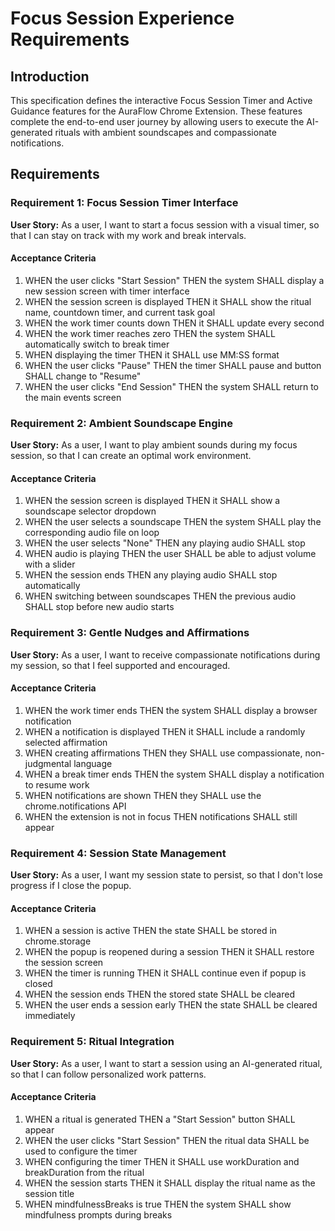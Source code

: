 # Focus Session Experience Requirements

## Introduction

This specification defines the interactive Focus Session Timer and Active Guidance features for the AuraFlow Chrome Extension. These features complete the end-to-end user journey by allowing users to execute the AI-generated rituals with ambient soundscapes and compassionate notifications.

## Requirements

### Requirement 1: Focus Session Timer Interface

**User Story:** As a user, I want to start a focus session with a visual timer, so that I can stay on track with my work and break intervals.

#### Acceptance Criteria

1. WHEN the user clicks "Start Session" THEN the system SHALL display a new session screen with timer interface
2. WHEN the session screen is displayed THEN it SHALL show the ritual name, countdown timer, and current task goal
3. WHEN the work timer counts down THEN it SHALL update every second
4. WHEN the work timer reaches zero THEN the system SHALL automatically switch to break timer
5. WHEN displaying the timer THEN it SHALL use MM:SS format
6. WHEN the user clicks "Pause" THEN the timer SHALL pause and button SHALL change to "Resume"
7. WHEN the user clicks "End Session" THEN the system SHALL return to the main events screen

### Requirement 2: Ambient Soundscape Engine

**User Story:** As a user, I want to play ambient sounds during my focus session, so that I can create an optimal work environment.

#### Acceptance Criteria

1. WHEN the session screen is displayed THEN it SHALL show a soundscape selector dropdown
2. WHEN the user selects a soundscape THEN the system SHALL play the corresponding audio file on loop
3. WHEN the user selects "None" THEN any playing audio SHALL stop
4. WHEN audio is playing THEN the user SHALL be able to adjust volume with a slider
5. WHEN the session ends THEN any playing audio SHALL stop automatically
6. WHEN switching between soundscapes THEN the previous audio SHALL stop before new audio starts

### Requirement 3: Gentle Nudges and Affirmations

**User Story:** As a user, I want to receive compassionate notifications during my session, so that I feel supported and encouraged.

#### Acceptance Criteria

1. WHEN the work timer ends THEN the system SHALL display a browser notification
2. WHEN a notification is displayed THEN it SHALL include a randomly selected affirmation
3. WHEN creating affirmations THEN they SHALL use compassionate, non-judgmental language
4. WHEN a break timer ends THEN the system SHALL display a notification to resume work
5. WHEN notifications are shown THEN they SHALL use the chrome.notifications API
6. WHEN the extension is not in focus THEN notifications SHALL still appear

### Requirement 4: Session State Management

**User Story:** As a user, I want my session state to persist, so that I don't lose progress if I close the popup.

#### Acceptance Criteria

1. WHEN a session is active THEN the state SHALL be stored in chrome.storage
2. WHEN the popup is reopened during a session THEN it SHALL restore the session screen
3. WHEN the timer is running THEN it SHALL continue even if popup is closed
4. WHEN the session ends THEN the stored state SHALL be cleared
5. WHEN the user ends a session early THEN the state SHALL be cleared immediately

### Requirement 5: Ritual Integration

**User Story:** As a user, I want to start a session using an AI-generated ritual, so that I can follow personalized work patterns.

#### Acceptance Criteria

1. WHEN a ritual is generated THEN a "Start Session" button SHALL appear
2. WHEN the user clicks "Start Session" THEN the ritual data SHALL be used to configure the timer
3. WHEN configuring the timer THEN it SHALL use workDuration and breakDuration from the ritual
4. WHEN the session starts THEN it SHALL display the ritual name as the session title
5. WHEN mindfulnessBreaks is true THEN the system SHALL show mindfulness prompts during breaks
